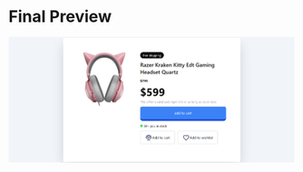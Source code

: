 <html>
<head>
    <meta charset="UTF-8">
    <meta name="viewport" content="width=device-width, initial-scale=1.0">
</head>
<body>
    <div class="bg-black flex flex-col h-full items-center p-10">
    <h1 class="font-serif border border-grey-500 h-10 w-40 text-2xl font-medium text-center text-white">Final Preview</h1>
    <img src="images/ss.png" alt="" class=" py-5">
</div>
</body>
</html>